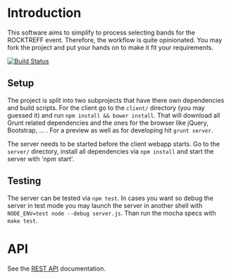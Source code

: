 # Introduction
This software aims to simplify to process selecting bands for the ROCKTREFF event. Therefore, the workflow is quite opinionated. You may fork the project and put your hands on to make it fit your requirements.

 [![Build Status](https://travis-ci.org/clabs/rocktreff-bewerbung.png?branch=master)](https://travis-ci.org/clabs/rocktreff-bewerbung)



##  Setup
The project is split into two subprojects that have there own dependencies and build scripts. For the client go to the `client/` directory (you may guessed it) and run `npm install && bower install`. That will download all Grunt related dependencies and the ones for the browser like jQuery, Bootstrap, … . For a preview as well as for developing hit `grunt server`.

The server needs to be started before the client webapp starts. Go to the `server/` directory, install all dependencies via `npm install` and start the server with 'npm start'.

## Testing
The server can be tested via `npm test`. In cases you want so debug the server in test mode you may launch the server in another shell with `NODE_ENV=test node --debug server.js`. Than run the mocha specs with `make test`.


# API
See the [REST API](https://github.com/clabs/rocktreff-bewerbung/api.md) documentation.
